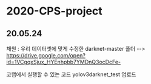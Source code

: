 # 2020-CPS-project

## 20.05.24
채원 : 우리 데이터셋에 맞게 수정한 darknet-master 폴더 --> https://drive.google.com/open?id=1VCgqxSjux_HYEnhpbb7YMDnQ3ocDcFe- 

코랩에서 실행할 수 있는 코드 yolov3darknet_test 업로드

